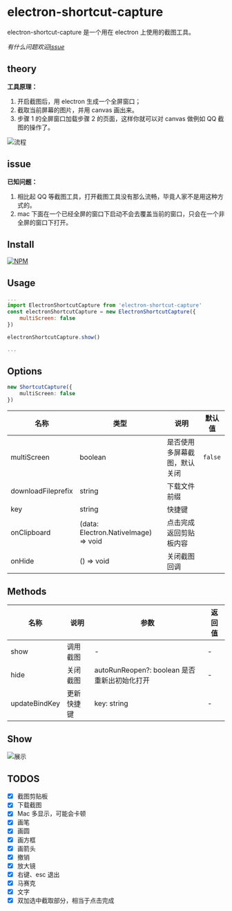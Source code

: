 # electron-shortcut-capture

electron-shortcut-capture 是一个用在 electron 上使用的截图工具。

_有什么问题欢迎[issue](https://github.com/pureZjr/electron-shortcut-capture/issues 'issue')_

## theory

**工具原理：**

1. 开启截图后，用 electron 生成一个全屏窗口；
2. 截取当前屏幕的图片，并用 canvas 画出来。
3. 步骤 1 的全屏窗口加载步骤 2 的页面，这样你就可以对 canvas 做例如 QQ 截图的操作了。

![流程](https://ydy-staff.ydjai.com/desktop/8f1e1ab8a9e32795aea6c70572494e67.png '流程')

## issue

**已知问题：**

1. 相比起 QQ 等截图工具，打开截图工具没有那么流畅，毕竟人家不是用这种方式的。
2. mac 下面在一个已经全屏的窗口下启动不会去覆盖当前的窗口，只会在一个非全屏的窗口下打开。

## Install

[![NPM](https://nodei.co/npm/electron-shortcut-capture.png?downloads=true&downloadRank=true&stars=true)](https://nodei.co/npm/electron-shortcut-capture/)

## Usage

```js
...
import ElectronShortcutCapture from 'electron-shortcut-capture'
const electronShortcutCapture = new ElectronShortcutCapture({
	multiScreen: false
})

electronShortcutCapture.show()

...
```

## Options

```typescript
new ShortcutCapture({
	multiScreen: false
})
```

| 名称               | 类型                                 | 说明                         | 默认值  |
| ------------------ | ------------------------------------ | ---------------------------- | ------- |
| multiScreen        | boolean                              | 是否使用多屏幕截图，默认关闭 | `false` |
| downloadFileprefix | string                               | 下载文件前缀                 |         |
| key                | string                               | 快捷键                       |         |
| onClipboard        | (data: Electron.NativeImage) => void | 点击完成返回剪贴板内容       |         |
| onHide             | () => void                           | 关闭截图回调                 |         |

## Methods

| 名称          | 说明       | 参数                                         | 返回值 |
| ------------- | ---------- | -------------------------------------------- | ------ |
| show          | 调用截图   | -                                            | -      |
| hide          | 关闭截图   | autoRunReopen?: boolean 是否重新出初始化打开 | -      |
| updateBindKey | 更新快捷键 | key: string                                  | -      |

## Show

![展示](https://ydy-disk.ydjai.com/c0438457a05061760a1a31357830a8f1_1575078711717_424389.gif '展示')

## TODOS

-   [x] 截图剪贴板
-   [x] 下载截图
-   [x] Mac 多显示，可能会卡顿
-   [x] 画笔
-   [x] 画圆
-   [x] 画方框
-   [x] 画箭头
-   [x] 撤销
-   [x] 放大镜
-   [x] 右键、esc 退出
-   [x] 马赛克
-   [x] 文字
-   [x] 双加选中截取部分，相当于点击完成
